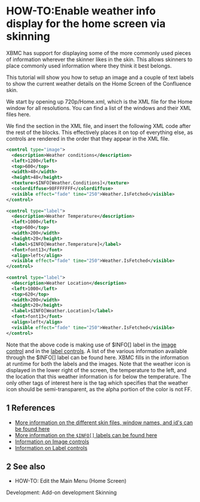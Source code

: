 # HOW-TO:Enable weather info display for the home screen via skinning
XBMC has support for displaying some of the more commonly used pieces of information wherever the skinner likes in the skin. This allows skinners to place commonly used information where they think it best belongs.  

This tutorial will show you how to setup an image and a couple of text labels to show the current weather details on the Home Screen of the Confluence skin.  

We start by opening up 720p/Home.xml, which is the XML file for the Home window for all resolutions. You can find a list of the windows and their XML files here.  

We find the <controls> section in the XML file, and insert the following XML code after the rest of the <control> blocks. This effectively places it on top of everything else, as controls are rendered in the order that they appear in the XML file.  

```xml
<control type="image">
  <description>Weather conditions</description>
  <left>1200</left>
  <top>600</top>
  <width>48</width>
  <height>48</height>
  <texture>$INFO[Weather.Conditions]</texture>
  <colordiffuse>98FFFFFFF</colordiffuse>
  <visible effect="fade" time="250">Weather.IsFetched</visible>
</control>
 
<control type="label">
  <description>Weather Temperature</description>
  <left>1000</left>
  <top>600</top>
  <width>200</width>
  <height>20</height>
  <label>$INFO[Weather.Temperature]</label>
  <font>font13</font>
  <align>left</align>
  <visible effect="fade" time="250">Weather.IsFetched</visible>
</control>
 
<control type="label">
  <description>Weather Location</description>
  <left>1000</left>
  <top>620</top>
  <width>200</width>
  <height>20</height>
  <label>$INFO[Weather.Location]</label>
  <font>font13</font>
  <align>left</align>
  <visible effect="fade" time="250">Weather.IsFetched</visible>
</control>
```

Note that the above code is making use of $INFO[] label in the [image control](http://kodi.wiki/view/Image_Control) and in the [label controls](http://kodi.wiki/view/Label_Control). A list of the various information available through the $INFO[] label can be found here. XBMC fills in the information at runtime for both the labels and the images. Note that the weather icon is displayed in the lower right of the screen, the temperature to the left, and the location that this weather information is for below the temperature. The only other tags of interest here is the <colordiffuse> tag which specifies that the weather icon should be semi-transparent, as the alpha portion of the color is not FF.  

## 1 References
- [More information on the different skin files, window names, and id's can be found here](http://kodi.wiki/view/Window_IDs)
- [More information on the `$INFO[]` labels can be found here](http://kodi.wiki/view/InfoLabels)
- [Information on Image controls](http://kodi.wiki/view/Image_Control)
- [Information on Label controls](http://kodi.wiki/view/Label_Control)


## 2 See also

- HOW-TO: Edit the Main Menu (Home Screen)

Development:
Add-on development
Skinning
